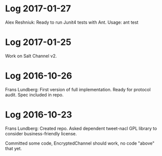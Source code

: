 Log 2017-01-27
==============

Alex Reshniuk:
Ready to run Junit4 tests with Ant.
Usage: ant test


Log 2017-01-25
==============

Work on Salt Channel v2.


Log 2016-10-26
==============

Frans Lundberg:
First version of full implementation. Ready for protocol audit. 
Spec included in repo.


Log 2016-10-23
==============

Frans Lundberg: Created repo. Asked dependent tweet-nacl GPL library
to consider business-friendly license.

Committed some code, EncryptedChannel should work, no code "above" that yet.



